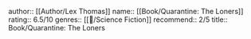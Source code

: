 author:: [[Author/Lex Thomas]]
name:: [[Book/Quarantine: The Loners]]
rating:: 6.5/10
genres:: [[📖/Science Fiction]] 
recommend:: 2/5
title:: Book/Quarantine: The Loners
